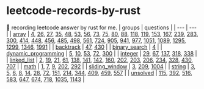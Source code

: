 # leetcode-records-by-rust
🐒 recording leetcode answer by rust for me.
| groups | questions |
| --- | --- |
| [array](_array) | [4](_array/_4_median-of-two-sorted-arrays), [26](_array/_26_remove-duplicates-from-sorted-array), [27](_array/_27_remove-element), [35](_array/_35_search-insert-position), [48](_array/_48_rotate-image), [53](_array/_53_maximum-subarray), [56](_array/_56_merge-intervals), [73](_array/_73_set-matrix-zeroes), [75](_array/_75_sort-colors), [80](_array/_80_remove-duplicates-from-sorted-array-ii), [88](_array/_88_merge-sorted-array), [118](_array/_118_pascals-triangle), [119](_array/_119_pascals-triangle-ii), [153](_array/_153_find-minimum-in-rotated-sorted-array), [167](_array/_167_two-sum-ii-input-array-is-sorted), [239](_array/_239_sliding-window-maximum), [283](_array/_283_move-zeroes), [300](_array/_300_longest-increasing-subsequence), [414](_array/_414_third-maximum-number), [448](_array/_448_find-all-numbers-disappeared-in-an-array), [456](_array/_456_132-pattern), [485](_array/_485_max-consecutive-ones), [498](_array/_498_diagonal-traverse), [561](_array/_561_array-partition), [724](_array/_724_find-pivot-index), [905](_array/_905_sort-array-by-parity), [941](_array/_941_valid-mountain-array), [977](_array/_977_squares-of-a-sorted-array), [1051](_array/_1051_height-checker), [1089](_array/_1089_duplicate-zeros), [1295](_array/_1295_find-numbers-with-even-number-of-digits), [1299](_array/_1299_replace-elements-with-greatest-element-on-right-side), [1346](_array/_1346_check-if-n-and-its-double-exist), [1991](_array/_1991_find-the-middle-index-in-array) |
| [backtrack](_backtrack) | [47](_backtrack/_47_permutations-ii), [430](_backtrack/_430_flatten-a-multilevel-doubly-linked-list) |
| [binary_search](_binary_search) | [4](_binary_search/_4_median-of-two-sorted-arrays) |
| [dynamic_programming](_dynamic_programming) | [5](_dynamic_programming/_5_longest-palindromic-substring), [10](_dynamic_programming/_10_regular-expression-matching), [53](_dynamic_programming/_53_maximum-subarray), [72](_dynamic_programming/_72_edit-distance), [300](_dynamic_programming/_300_longest-increasing-subsequence) |
| [integer](_integer) | [29](_integer/_29_divide-two-integers), [67](_integer/_67_add-binary), [137](_integer/_137_single-number-ii), [318](_integer/_318_maximum-product-of-word-lengths), [338](_integer/_338_counting-bits) |
| [linked_list](_linked_list) | [2](_linked_list/_2_add-two-numbers), [19](_linked_list/_19_remove-nth-node-from-end-of-list), [21](_linked_list/_21_merge-two-sorted-lists), [61](_linked_list/_61_rotate-list), [138](_linked_list/_138_copy-list-with-random-pointer), [141](_linked_list/_141_linked-list-cycle), [142](_linked_list/_142_linked-list-cycle-ii), [160](_linked_list/_160_intersection-of-two-linked-lists), [202](_linked_list/_202_happy-number), [203](_linked_list/_203_remove-linked-list-elements), [206](_linked_list/_206_reverse-linked-list), [234](_linked_list/_234_palindrome-linked-list), [328](_linked_list/_328_odd-even-linked-list), [430](_linked_list/_430_flatten-a-multilevel-doubly-linked-list), [707](_linked_list/_707_design-linked-list) |
| [math](_math) | [1](_math/_1_two-sum), [7](_math/_7_reverse-integer), [9](_math/_9_palindrome-number), [202](_math/_202_happy-number), [292](_math/_292_nim-game) |
| [sliding_window](_sliding_window) | [3](_sliding_window/_3_longest-substring-without-repeating-characters), [209](_sliding_window/_209_minimum-size-subarray-sum), [1004](_sliding_window/_1004_max-consecutive-ones-iii) |
| [string](_string) | [3](_string/_3_longest-substring-without-repeating-characters), [5](_string/_5_longest-palindromic-substring), [6](_string/_6_zigzag-conversion), [8](_string/_8_string-to-integer-atoi), [14](_string/_14_longest-common-prefix), [28](_string/_28_implement-str-str), [72](_string/_72_edit-distance), [151](_string/_151_reverse-words-in-a-string), [214](_string/_214_shortest-palindrome), [344](_string/_344_reverse-string), [409](_string/_409_longest-palindrome), [459](_string/_459_repeated-substring-pattern), [557](_string/_557_reverse-words-in-a-string-iii) |
| [unsolved](_unsolved) | [115](_unsolved/_115_distinct-subsequences), [392](_unsolved/_392_is-subsequence), [516](_unsolved/_516_longest-palindromic-subsequence), [583](_unsolved/_583_delete-operation-for-two-strings), [647](_unsolved/_647_palindromic-substrings), [674](_unsolved/_674_longest-continuous-increasing-subsequence), [718](_unsolved/_718_maximum-length-of-repeated-subarray), [1035](_unsolved/_1035_uncrossed-lines), [1143](_unsolved/_1143_longest-common-subsequence) |
